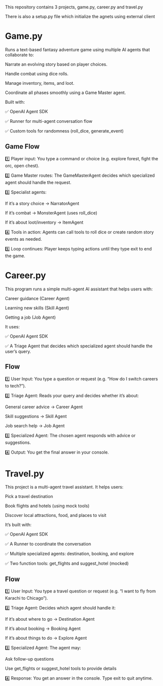 This repository contains 3 projects, game.py, career.py and travel.py

There is also a setup.py file which initialize the agnets using external client

<h1>Game.py</h1>
Runs a text-based fantasy adventure game using multiple AI agents that collaborate to:

Narrate an evolving story based on player choices.

Handle combat using dice rolls.

Manage inventory, items, and loot.

Coordinate all phases smoothly using a Game Master agent.

Built with:

✅ OpenAI Agent SDK

✅ Runner for multi-agent conversation flow

✅ Custom tools for randomness (roll_dice, generate_event)

<h2>Game Flow</h2>
1️⃣ Player input:
You type a command or choice (e.g. explore forest, fight the orc, open chest).

2️⃣ Game Master routes:
The GameMasterAgent decides which specialized agent should handle the request.

3️⃣ Specialist agents:

If it’s a story choice → NarratorAgent

If it’s combat → MonsterAgent (uses roll_dice)

If it’s about loot/inventory → ItemAgent

4️⃣ Tools in action:
Agents can call tools to roll dice or create random story events as needed.

5️⃣ Loop continues:
Player keeps typing actions until they type exit to end the game.

<h1>Career.py</h1>
This program runs a simple multi-agent AI assistant that helps users with:

Career guidance (Career Agent)

Learning new skills (Skill Agent)

Getting a job (Job Agent)

It uses:

✅ OpenAI Agent SDK

✅ A Triage Agent that decides which specialized agent should handle the user’s query.

<h2>Flow</h2>

1️⃣ User Input:
You type a question or request (e.g. “How do I switch careers to tech?”).

2️⃣ Triage Agent:
Reads your query and decides whether it’s about:

General career advice → Career Agent

Skill suggestions → Skill Agent

Job search help → Job Agent

3️⃣ Specialized Agent:
The chosen agent responds with advice or suggestions.

4️⃣ Output:
You get the final answer in your console.

<h1>Travel.py</h1>
This project is a multi-agent travel assistant.
It helps users:

Pick a travel destination

Book flights and hotels (using mock tools)

Discover local attractions, food, and places to visit

It’s built with:

✅ OpenAI Agent SDK

✅ A Runner to coordinate the conversation

✅ Multiple specialized agents: destination, booking, and explore

✅ Two function tools: get_flights and suggest_hotel (mocked)

<h2>Flow</h2>
1️⃣ User Input:
You type a travel question or request (e.g. “I want to fly from Karachi to Chicago”).

2️⃣ Triage Agent:
Decides which agent should handle it:

If it’s about where to go → Destination Agent

If it’s about booking → Booking Agent

If it’s about things to do → Explore Agent

3️⃣ Specialized Agent:
The agent may:

Ask follow-up questions

Use get_flights or suggest_hotel tools to provide details

4️⃣ Response:
You get an answer in the console.
Type exit to quit anytime.

